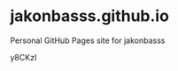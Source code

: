 # jakonbasss.github.io
Personal GitHub Pages site for jakonbasss





























































y8CKzI
